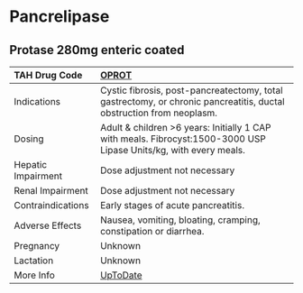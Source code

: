 # Pancrelipase

## Protase 280mg enteric coated

| TAH Drug Code      | [OPROT](https://www.tahsda.org.tw/drugs/hissearch.php?drug_code=OPROT)                                              |
|:-------------------|:--------------------------------------------------------------------------------------------------------------------|
| Indications        | Cystic fibrosis, post-pancreatectomy, total gastrectomy, or chronic pancreatitis, ductal obstruction from neoplasm. |
| Dosing             | Adult & children >6 years: Initially 1 CAP with meals. Fibrocyst:1500-3000 USP Lipase Units/kg, with every meals.   |
| Hepatic Impairment | Dose adjustment not necessary                                                                                       |
| Renal Impairment   | Dose adjustment not necessary                                                                                       |
| Contraindications  | Early stages of acute pancreatitis.                                                                                 |
| Adverse Effects    | Nausea, vomiting, bloating, cramping, constipation or diarrhea.                                                     |
| Pregnancy          | Unknown                                                                                                             |
| Lactation          | Unknown                                                                                                             |
| More Info          | [UpToDate](https://www.uptodate.com/contents/pancrelipase-drug-information)                                         |


